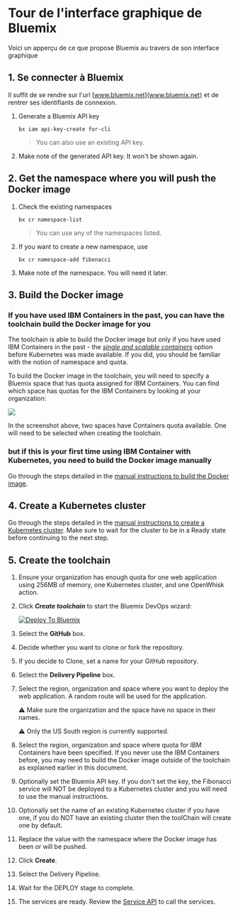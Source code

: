 # Tour de l'interface graphique de Bluemix

Voici un apperçu de ce que propose Bluemix au travers de son interface graphique

>

## 1. Se connecter à Bluemix

Il suffit de se rendre sur l'url [www.bluemix.net](www.bluemix.net) et de rentrer ses identifiants de connexion.

1. Generate a Bluemix API key

   ```
   bx iam api-key-create for-cli
   ```

   > You can also use an existing API key.

1. Make note of the generated API key. It won't be shown again.

## 2. Get the namespace where you will push the Docker image

1. Check the existing namespaces

   ```
   bx cr namespace-list
   ```

   > You can use any of the namespaces listed.

1. If you want to create a new namespace, use

   ```
   bx cr namespace-add fibonacci
   ```

1. Make note of the namespace. You will need it later.

## 3. Build the Docker image

### If you have used IBM Containers in the past, you can have the toolchain build the Docker image for you

The toolchain is able to build the Docker image but only if you have used IBM Containers in the past - the [*single and scalable containers*](https://console.ng.bluemix.net/docs/containers/cs_classic.html#cs_classic) option before Kubernetes was made available. If you did, you should be familiar with the notion of namespace and quota.

To build the Docker image in the toolchain, you will need to specify a Bluemix space that has quota assigned for IBM Containers. You can find which space has quotas for the IBM Containers by looking at your organization:

  ![](./quotas.png)

In the screenshot above, two spaces have Containers quota available. One will need to be selected when creating the toolchain.

### but if this is your first time using IBM Container with Kubernetes, you need to build the Docker image manually

Go through the steps detailed in the [manual instructions to build the Docker image](DEPLOY_MANUALLY.md#build-the-docker-image).

## 4. Create a Kubernetes cluster

Go through the steps detailed in the [manual instructions to create a Kubernetes cluster](DEPLOY_MANUALLY.md#create-a-kubernetes-cluster). Make sure to wait for the cluster to be in a Ready state before continuing to the next step.

## 5. Create the toolchain

1. Ensure your organization has enough quota for one web application using 256MB of memory, one Kubernetes cluster, and one OpenWhisk action.

1. Click ***Create toolchain*** to start the Bluemix DevOps wizard:

   [![Deploy To Bluemix](https://console.ng.bluemix.net/devops/graphics/create_toolchain_button.png)](https://console.ng.bluemix.net/devops/setup/deploy/?repository=https://github.com/IBM-Bluemix/multiple-deployment-options&branch=master)

1. Select the **GitHub** box.

1. Decide whether you want to clone or fork the repository.

1. If you decide to Clone, set a name for your GitHub repository.

1. Select the **Delivery Pipeline** box.

1. Select the region, organization and space where you want to deploy the web application. A random route will be used for the application.

   :warning: Make sure the organization and the space have no space in their names.

   :warning: Only the US South region is currently supported.

1. Select the region, organization and space where quota for IBM Containers have been specified. If you never use the IBM Containers before, you may need to build the Docker image outside of the toolchain as explained earlier in this document.

1. Optionally set the Bluemix API key. If you don't set the key, the Fibonacci service will NOT be deployed to a Kubernetes cluster and you will need to use the manual instructions.

1. Optionally set the name of an existing Kubernetes cluster if you have one, if you do NOT have an existing cluster then the toolChain will create one by default.

1. Replace the *<namespace>* value with the namespace where the Docker image has been or will be pushed.

1. Click **Create**.

1. Select the Delivery Pipeline.

1. Wait for the DEPLOY stage to complete.

1. The services are ready. Review the [Service API](README.md#Service_API) to call the services.
